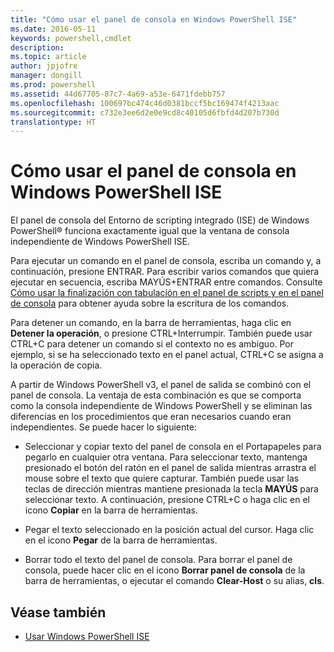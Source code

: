 ```yaml
---
title: "Cómo usar el panel de consola en Windows PowerShell ISE"
ms.date: 2016-05-11
keywords: powershell,cmdlet
description: 
ms.topic: article
author: jpjofre
manager: dongill
ms.prod: powershell
ms.assetid: 44d67705-87c7-4a69-a53e-6471fdebb757
ms.openlocfilehash: 100697bc474c46d0381bccf5bc169474f4213aac
ms.sourcegitcommit: c732e3ee6d2e0e9cd8c40105d6fbfd4d207b730d
translationtype: HT
---
```

# <a name="how-to-use-the-console-pane-in-the-windows-powershell-ise"></a>Cómo usar el panel de consola en Windows PowerShell ISE
El panel de consola del Entorno de scripting integrado (ISE) de Windows PowerShell® funciona exactamente igual que la ventana de consola independiente de Windows PowerShell ISE.

Para ejecutar un comando en el panel de consola, escriba un comando y, a continuación, presione ENTRAR. Para escribir varios comandos que quiera ejecutar en secuencia, escriba MAYÚS+ENTRAR entre comandos. Consulte [Cómo usar la finalización con tabulación en el panel de scripts y en el panel de consola](How-to-Use-Tab-Completion-in-the-Script-Pane-and-Console-Pane.md) para obtener ayuda sobre la escritura de los comandos.

Para detener un comando, en la barra de herramientas, haga clic en **Detener la operación**, o presione CTRL+Interrumpir. También puede usar CTRL+C para detener un comando si el contexto no es ambiguo. Por ejemplo, si se ha seleccionado texto en el panel actual, CTRL+C se asigna a la operación de copia.

A partir de Windows PowerShell v3, el panel de salida se combinó con el panel de consola. La ventaja de esta combinación es que se comporta como la consola independiente de Windows PowerShell y se eliminan las diferencias en los procedimientos que eran necesarios cuando eran independientes. Se puede hacer lo siguiente:

-   Seleccionar y copiar texto del panel de consola en el Portapapeles para pegarlo en cualquier otra ventana. Para seleccionar texto, mantenga presionado el botón del ratón en el panel de salida mientras arrastra el mouse sobre el texto que quiere capturar. También puede usar las teclas de dirección mientras mantiene presionada la tecla **MAYÚS** para seleccionar texto. A continuación, presione CTRL+C o haga clic en el icono **Copiar** en la barra de herramientas.

-   Pegar el texto seleccionado en la posición actual del cursor. Haga clic en el icono **Pegar** de la barra de herramientas.

-   Borrar todo el texto del panel de consola. Para borrar el panel de consola, puede hacer clic en el icono **Borrar panel de consola** de la barra de herramientas, o ejecutar el comando **Clear-Host** o su alias, **cls**.

## <a name="see-also"></a>Véase también
- [Usar Windows PowerShell ISE](Using-the-Windows-PowerShell-ISE.md)

